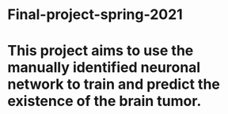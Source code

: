 # Final-project-spring-2021
# This project aims to use the manually identified neuronal network to train and predict the existence of the brain tumor. 
